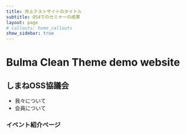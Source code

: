 ```yaml
---
title: 井上テストサイトのタイトル
subtitle: OS4でのセミナーの成果
layout: page
# callouts: home_callouts
show_sidebar: true
---
```


# Bulma Clean Theme demo website

## しまねOSS協議会
* 我々について
* 会員について
### イベント紹介ページ